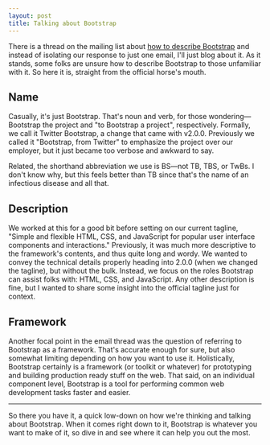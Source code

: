 ```yaml
---
layout: post
title: Talking about Bootstrap
---
```


There is a thread on the mailing list about [how to describe Bootstrap](https://groups.google.com/forum/#!topic/twitter-bootstrap/LL75NMBGdVA) and instead of isolating our response to just one email, I'll just blog about it. As it stands, some folks are unsure how to describe Bootstrap to those unfamiliar with it. So here it is, straight from the official horse's mouth.

## Name

Casually, it's just Bootstrap. That's noun and verb, for those wondering—Bootstrap the project and "to Bootstrap a project", respectively. Formally, we call it Twitter Bootstrap, a change that came with v2.0.0. Previously we called it "Bootstrap, from Twitter" to emphasize the project over our employer, but it just became too verbose and awkward to say.

Related, the shorthand abbreviation we use is BS—not TB, TBS, or TwBs. I don't know why, but this feels better than TB since that's the name of an infectious disease and all that.

## Description

We worked at this for a good bit before setting on our current tagline, "Simple and flexible HTML, CSS, and JavaScript for popular user interface components and interactions." Previously, it was much more descriptive to the framework's contents, and thus quite long and wordy. We wanted to convey the technical details properly heading into 2.0.0 (when we changed the tagline), but without the bulk. Instead, we focus on the roles Bootstrap can assist folks with: HTML, CSS, and JavaScript. Any other description is fine, but I wanted to share some insight into the official tagline just for context.

## Framework

Another focal point in the email thread was the question of referring to Bootstrap as a framework. That's accurate enough for sure, but also somewhat limiting depending on how you want to use it. Holistically, Bootstrap certainly is a framework (or toolkit or whatever) for prototyping and building production ready stuff on the web. That said, on an individual component level, Bootstrap is a tool for performing common web development tasks faster and easier.

-----

So there you have it, a quick low-down on how we're thinking and talking about Bootstrap. When it comes right down to it, Bootstrap is whatever you want to make of it, so dive in and see where it can help you out the most.

